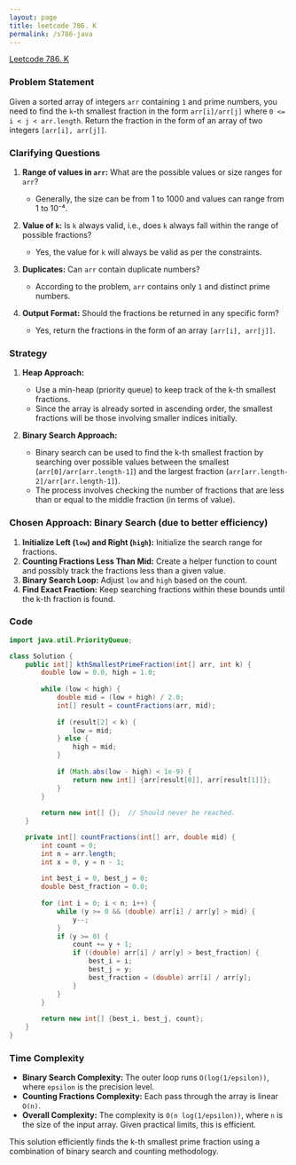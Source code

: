 ```yaml
---
layout: page
title: leetcode 786. K
permalink: /s786-java
---
```

[Leetcode 786. K](https://algoadvance.github.io/algoadvance/l786)
### Problem Statement

Given a sorted array of integers `arr` containing `1` and prime numbers, you need to find the `k`-th smallest fraction in the form `arr[i]/arr[j]` where `0 <= i < j < arr.length`. Return the fraction in the form of an array of two integers `[arr[i], arr[j]]`.

### Clarifying Questions

1. **Range of values in `arr`:** What are the possible values or size ranges for `arr`? 
   - Generally, the size can be from 1 to 1000 and values can range from 1 to 10⁻⁴.

2. **Value of `k`:** Is `k` always valid, i.e., does `k` always fall within the range of possible fractions?
   - Yes, the value for `k` will always be valid as per the constraints.

3. **Duplicates:** Can `arr` contain duplicate numbers?
   - According to the problem, `arr` contains only `1` and distinct prime numbers.

4. **Output Format:** Should the fractions be returned in any specific form?
   - Yes, return the fractions in the form of an array `[arr[i], arr[j]]`.

### Strategy

1. **Heap Approach:**
   - Use a min-heap (priority queue) to keep track of the k-th smallest fractions.
   - Since the array is already sorted in ascending order, the smallest fractions will be those involving smaller indices initially.
   
2. **Binary Search Approach:**
   - Binary search can be used to find the k-th smallest fraction by searching over possible values between the smallest (`arr[0]/arr[arr.length-1]`) and the largest fraction (`arr[arr.length-2]/arr[arr.length-1]`).
   - The process involves checking the number of fractions that are less than or equal to the middle fraction (in terms of value).

### Chosen Approach: Binary Search (due to better efficiency)

1. **Initialize Left (`low`) and Right (`high`):** Initialize the search range for fractions.
2. **Counting Fractions Less Than Mid:** Create a helper function to count and possibly track the fractions less than a given value.
3. **Binary Search Loop:** Adjust `low` and `high` based on the count.
4. **Find Exact Fraction:** Keep searching fractions within these bounds until the k-th fraction is found.

### Code

```java
import java.util.PriorityQueue;

class Solution {
    public int[] kthSmallestPrimeFraction(int[] arr, int k) {
        double low = 0.0, high = 1.0;
        
        while (low < high) {
            double mid = (low + high) / 2.0;
            int[] result = countFractions(arr, mid);
            
            if (result[2] < k) {
                low = mid;
            } else {
                high = mid;
            }
            
            if (Math.abs(low - high) < 1e-9) {
                return new int[] {arr[result[0]], arr[result[1]]};
            }
        }
        
        return new int[] {};  // Should never be reached.
    }

    private int[] countFractions(int[] arr, double mid) {
        int count = 0;
        int n = arr.length;
        int x = 0, y = n - 1;
        
        int best_i = 0, best_j = 0;
        double best_fraction = 0.0;
        
        for (int i = 0; i < n; i++) {
            while (y >= 0 && (double) arr[i] / arr[y] > mid) {
                y--;
            }
            if (y >= 0) {
                count += y + 1;
                if ((double) arr[i] / arr[y] > best_fraction) {
                    best_i = i;
                    best_j = y;
                    best_fraction = (double) arr[i] / arr[y];
                }
            }
        }
        
        return new int[] {best_i, best_j, count};
    }
}
```

### Time Complexity

- **Binary Search Complexity:** The outer loop runs `O(log(1/epsilon))`, where `epsilon` is the precision level.
- **Counting Fractions Complexity:** Each pass through the array is linear `O(n)`.
- **Overall Complexity:** The complexity is `O(n log(1/epsilon))`, where `n` is the size of the input array. Given practical limits, this is efficient.

This solution efficiently finds the k-th smallest prime fraction using a combination of binary search and counting methodology.